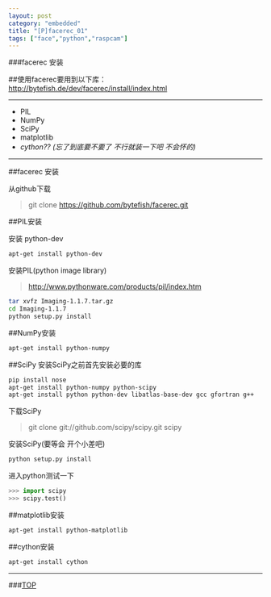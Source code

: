 ```yaml
---
layout: post
category: "embedded"
title: "[P]facerec_01"
tags: ["face","python","raspcam"]
---
```


<a name="top"></a>
###facerec 安装

##使用facerec要用到以下库：
http://bytefish.de/dev/facerec/install/index.html
- - - 

* PIL
* NumPy
* SciPy
* matplotlib
* *cython?? (忘了到底要不要了 不行就装一下吧 不会怀的)*
- - -

##facerec 安装

从github下载
> git clone https://github.com/bytefish/facerec.git  

##PIL安装

安装 python-dev

```bash
apt-get install python-dev
```

安装PIL(python image library)

> http://www.pythonware.com/products/pil/index.htm

```bash
tar xvfz Imaging-1.1.7.tar.gz
cd Imaging-1.1.7
python setup.py install
```

##NumPy安装

```bash
apt-get install python-numpy
```

##SciPy
安装SciPy之前首先安装必要的库

```bash
pip install nose
apt-get install python-numpy python-scipy
apt-get install python python-dev libatlas-base-dev gcc gfortran g++
```

下载SciPy
> git clone git://github.com/scipy/scipy.git scipy

安装SciPy(要等会 开个小差吧)

```bash
python setup.py install
```

进入python测试一下

```python
>>> import scipy
>>> scipy.test()
```

##matplotlib安装

```bash
apt-get install python-matplotlib
```

##cython安装

```bash 
apt-get install cython
```



- - - 

###[TOP](#top)
